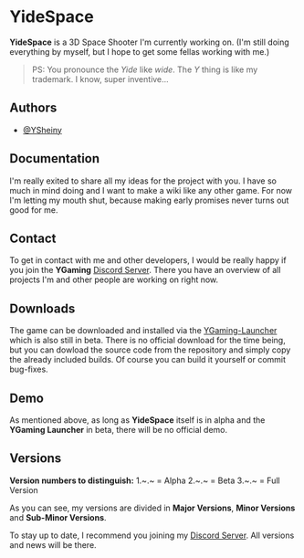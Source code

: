 
# YideSpace

**YideSpace** is a 3D Space Shooter I'm currently working on. (I'm still doing everything by myself, but I hope to get some fellas working with me.)

> PS: You pronounce the *Yide* like *wide*. The *Y* thing is like my trademark. I know, super inventive...

## Authors

- [@YSheiny](https://www.github.com/sheinycrafthd)

## Documentation

I'm really exited to share all my ideas for the project with you. I have so much in mind doing and I want to make a wiki like any other game. For now I'm letting my mouth shut, because making early promises never turns out good for me.

## Contact

To get in contact with me and other developers, I would be really happy if you join the **YGaming** [Discord Server](https://discord.gg/rbAfUKyqxr). There you have an overview of all projects I'm and other people are working on right now.

## Downloads

The game can be downloaded and installed via the [YGaming-Launcher](https://github.com/WhyGaming/YGaming-Launcher) which is also still in beta. There is no official download for the time being, but you can dowload the source code from the repository and simply copy the already included builds. Of course you can build it yourself or commit bug-fixes.

## Demo

As mentioned above, as long as **YideSpace** itself is in alpha and the **YGaming Launcher** in beta, there will be no official demo.

## Versions

**Version numbers to distinguish:**
1.~.~ = Alpha
2.~.~ = Beta
3.~.~ = Full Version

As you can see, my versions are divided in **Major Versions**, **Minor Versions** and **Sub-Minor Versions**.

To stay up to date, I recommend you joining my [Discord Server](https://discord.gg/rbAfUKyqxr). All versions and news will be there.
